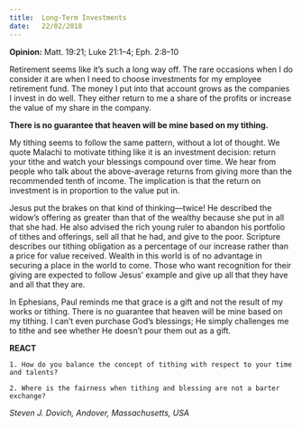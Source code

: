 ```yaml
---
title:  Long-Term Investments
date:   22/02/2018
---
```


**Opinion:** Matt. 19:21; Luke 21:1–4; Eph. 2:8–10

Retirement seems like it’s such a long way off. The rare occasions when I do consider it are when I need to choose investments for my employee retirement fund. The money I put into that account grows as the companies I invest in do well. They either return to me a share of the profits or increase the value of my share in the company.

**There is no guarantee that heaven will be mine based on my tithing.**

My tithing seems to follow the same pattern, without a lot of thought. We quote Malachi to motivate tithing like it is an investment decision: return your tithe and watch your blessings compound over time. We hear from people who talk about the above-average returns from giving more than the recommended tenth of income. The implication is that the return on investment is in proportion to the value put in.

Jesus put the brakes on that kind of thinking—twice! He described the widow’s offering as greater than that of the wealthy because she put in all that she had. He also advised the rich young ruler to abandon his portfolio of tithes and offerings, sell all that he had, and give to the poor. Scripture describes our tithing obligation as a percentage of our increase rather than a price for value received. Wealth in this world is of no advantage in securing a place in the world to come. Those who want recognition for their giving are expected to follow Jesus’ example and give up all that they have and all that they are.

In Ephesians, Paul reminds me that grace is a gift and not the result of my works or tithing. There is no guarantee that heaven will be mine based on my tithing. I can’t even purchase God’s blessings; He simply challenges me to tithe and see whether He doesn’t pour them out as a gift.

**REACT**

`1. How do you balance the concept of tithing with respect to your time and talents?`

`2. Where is the fairness when tithing and blessing are not a barter exchange?`

_Steven J. Dovich, Andover, Massachusetts, USA_